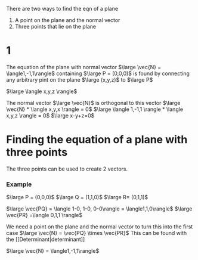 
There are two ways to find the eqn of a plane

1. A point on the plane and the normal vector
2. Three points that lie on the plane


# 1

The equation of the plane with normal vector $\large \vec{N} = \langle1,-1,1\rangle$ containing $\large P = (0,0,0)$ is found by connecting any arbitrary pint on the plane $\large (x,y,z)$ to $\large P$

$\large \langle x,y,z \rangle$

The normal vector $\large \vec{N}$ is orthogonal to this vector
$\large \vec{N} * \langle x,y,x \rangle = 0$
$\large \langle 1,-1,1 \rangle * \langle x,y,z \rangle = 0$
$\large x-y+z=0$

# Finding the equation of a plane with three points

The three points can be used to create 2 vectors.

### Example

$\large P = (0,0,0)$
$\large Q = (1,1,0)$
$\large R=  (0,1,1)$

$\large \vec{PQ} = \langle 1-0, 1-0, 0-0\rangle = \langle1,1,0\rangle$
$\large \vec{PR} =\langle 0,1,1 \rangle$

We need a point on the plane and the normal vector to turn this into the first case
$\large \vec{N} = \vec{PQ} \times \vec{PR}$
This can be found with the [[Determinant|determinant]]

$\large \vec{N} = \langle1,-1,1\rangle$



